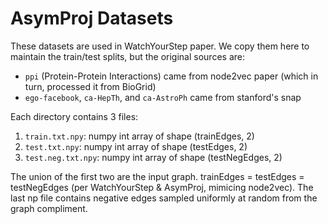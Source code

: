 # AsymProj Datasets

These datasets are used in WatchYourStep paper. We copy them here to maintain
the train/test splits, but the original sources are:

 * `ppi` (Protein-Protein Interactions) came from node2vec paper (which in turn, processed it from BioGrid)
 * `ego-facebook`, `ca-HepTh`, and `ca-AstroPh` came from stanford's snap

Each directory contains 3 files:

 1. `train.txt.npy`: numpy int array of shape (trainEdges, 2)
 1. `test.txt.npy`: numpy int array of shape (testEdges, 2)
 1. `test.neg.txt.npy`: numpy int array of shape (testNegEdges, 2)


The union of the first two are the input graph. trainEdges = testEdges = testNegEdges (per WatchYourStep & AsymProj, mimicing node2vec). The last np file contains negative edges sampled uniformly at random from the graph compliment.
